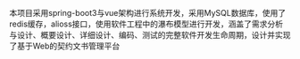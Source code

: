 本项目采用spring-boot3与vue架构进行系统开发，采用MySQL数据库，使用了redis缓存，alioss接口，使用软件工程中的瀑布模型进行开发，涵盖了需求分析与设计、概要设计、详细设计、编码、测试的完整软件开发生命周期，设计并实现了基于Web的契约文书管理平台
